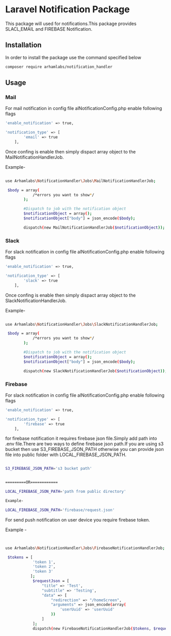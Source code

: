 # Laravel Notification Package

This package will used for notifications.This package provides SLACL,EMAIL and FIREBASE Notification.

## Installation

In order to install the package use the command specified below

```bash
composer require arhamlabs/notification_handler

```
## Usage

### Mail
For mail notification in config file alNotificationConfig.php enable following flags

```bash
'enable_notification' => true,

'notification_type' => [
        'email' => true
    ],
````

Once confing is enable then simply dispact array object to the MailNotificationHandlerJob. 

Example-
```bash

use Arhamlabs\NotificationHandler\Jobs\MailNotificationHandlerJob;

 $body = array(
            /*errors you want to show*/
        );

        #Dispatch to job with the notification object
        $notificationObject = array();
        $notificationObject["body"] = json_encode($body);

        dispatch(new MailNotificationHandlerJob($notificationObject));

```


### Slack
For slack notification in config file alNotificationConfig.php enable following flags

```bash
'enable_notification' => true,

'notification_type' => [
        'slack' => true
    ],
````

Once confing is enable then simply dispact array object to the SlackNotificationHandlerJob. 

Example-
```bash

use Arhamlabs\NotificationHandler\Jobs\SlackNotificationHandlerJob;

 $body = array(
            /*errors you want to show*/
        );

        #Dispatch to job with the notification object
        $notificationObject = array();
        $notificationObject["body"] = json_encode($body);

        dispatch(new SlackNotificationHandlerJob($notificationObject));

```



### Firebase
For slack notification in config file alNotificationConfig.php enable following flags

```bash
'enable_notification' => true,

'notification_type' => [
        'firebase' => true
    ],
````

for firebase notification it requires firebase json file.Simply add path into .env file.There are two ways to define firebase json path.If you are using s3 bucket then use S3_FIREBASE_JSON_PATH otherwise you can provide json file into public folder with LOCAL_FIREBASE_JSON_PATH.


```bash

S3_FIREBASE_JSON_PATH='s3 bucket path'


=========OR============

LOCAL_FIREBASE_JSON_PATH='path from public directory'

Example-

LOCAL_FIREBASE_JSON_PATH='firebase/request.json'

````
For send push notification on user device you require firebase token.

Example -

``` bash


use Arhamlabs\NotificationHandler\Jobs\FirebaseNotificationHandlerJob;

 $tokens = [
            'token 1',
            'token 2',
            'token 3'
           ];
            $requestJson = [
                "title" => 'Test',
                "subtitle" => 'Testing',
                "data" => [
                    "redirection" => "/homeScreen",
                    "arguments" => json_encode(array(
                        'userUuid' => 'userUuid'
                    ))
                ]
            ];
            dispatch(new FirebaseNotificationHandlerJob($tokens, $requestJson));

```
